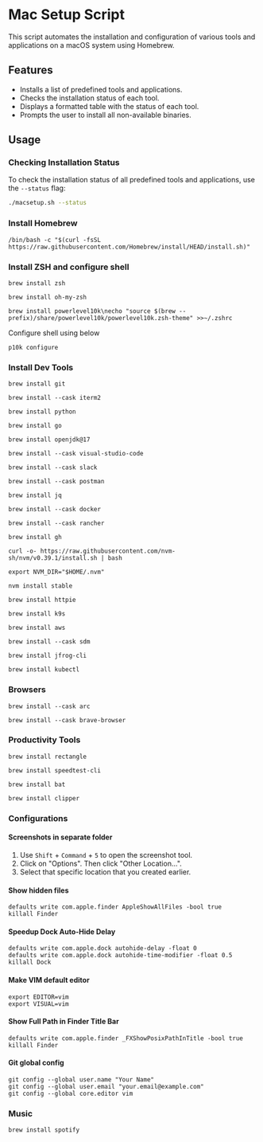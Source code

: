 # Mac Setup Script

This script automates the installation and configuration of various tools and applications on a macOS system using Homebrew.

## Features

- Installs a list of predefined tools and applications.
- Checks the installation status of each tool.
- Displays a formatted table with the status of each tool.
- Prompts the user to install all non-available binaries.

## Usage

### Checking Installation Status

To check the installation status of all predefined tools and applications, use the `--status` flag:

```sh
./macsetup.sh --status
```

### Install Homebrew

```
/bin/bash -c "$(curl -fsSL https://raw.githubusercontent.com/Homebrew/install/HEAD/install.sh)"
```

### Install ZSH and configure shell
```
brew install zsh
```

```
brew install oh-my-zsh
```

```
brew install powerlevel10k\necho "source $(brew --prefix)/share/powerlevel10k/powerlevel10k.zsh-theme" >>~/.zshrc
```

Configure shell using below
```
p10k configure
```

### Install Dev Tools

```
brew install git
```

```
brew install --cask iterm2
```

```
brew install python
```

```
brew install go
```

```
brew install openjdk@17
```

```
brew install --cask visual-studio-code
```

```
brew install --cask slack
```

```
brew install --cask postman
```

```
brew install jq
```

```
brew install --cask docker
```

```
brew install --cask rancher
```

```
brew install gh
```

```
curl -o- https://raw.githubusercontent.com/nvm-sh/nvm/v0.39.1/install.sh | bash
```
```
export NVM_DIR="$HOME/.nvm"
```
```
nvm install stable
```

```
brew install httpie
```

```
brew install k9s
```

```
brew install aws
```

```
brew install --cask sdm
```

```
brew install jfrog-cli
```

```
brew install kubectl
```
### Browsers

```
brew install --cask arc
```

```
brew install --cask brave-browser
```

### Productivity Tools

```
brew install rectangle
```

```
brew install speedtest-cli
```

```
brew install bat
```

```
brew install clipper
```

### Configurations

#### Screenshots in separate folder

1. Use ```Shift``` + ```Command``` + ```5``` to open the screenshot tool.
2. Click on "Options". Then click "Other Location...".
3. Select that specific location that you created earlier.

#### Show hidden files

```
defaults write com.apple.finder AppleShowAllFiles -bool true
killall Finder
```

#### Speedup Dock Auto-Hide Delay

```
defaults write com.apple.dock autohide-delay -float 0
defaults write com.apple.dock autohide-time-modifier -float 0.5
killall Dock
```

#### Make VIM default editor

```
export EDITOR=vim
export VISUAL=vim
```

#### Show Full Path in Finder Title Bar

```
defaults write com.apple.finder _FXShowPosixPathInTitle -bool true
killall Finder
```

#### Git global config

```
git config --global user.name "Your Name"
git config --global user.email "your.email@example.com"
git config --global core.editor vim
```

### Music

```
brew install spotify
```